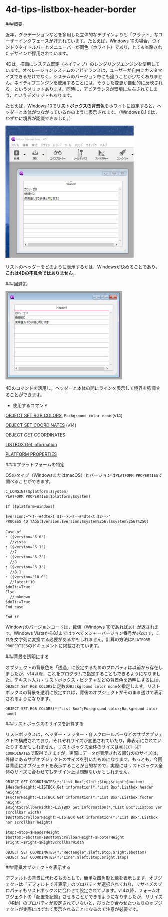 # 4d-tips-listbox-header-border

###概要

近年，グラデーションなどを多用した立体的なデザインよりも「フラット」なユーザーインタフェースが好まれています。たとえば，Windows 10の場合，ウインドウタイトルバーとメニューバーが同色（ホワイト）であり，とても省略されたデザインが採用されています。

4Dは，描画にシステム既定（ネイティブ）のレンダリングエンジンを使用しています。オペレーションシステムのアピアランスは，ユーザーが自由にカスタマイズできるだけでなく，システムのバージョン毎にも違うことが少なくありません。ネイティブエンジンを使用することには，そうした変更が自動的に反映される，というメリットあります。同時に，アピアランスが環境に左右されてしまう，というデメリットもあります。

たとえば，Windows 10で**リストボックスの背景色**をホワイトに設定すると，ヘッダーと本体がつながっているかのように表示されます。（Windows 8.1では，わずかに境界が認識できました。）

![](https://github.com/4D-JP/4d-tips-listbox-header-border/blob/master/screenshot.png)

リストのヘッダーをどのように表示するかは，Windowsが決めることであり，**これは4Dの不具合ではありません**。

###回避策

![](https://github.com/4D-JP/4d-tips-listbox-header-border/blob/master/result.png)

4Dのコマンドを活用し，ヘッダーと本体の間にラインを表示して境界を強調することができます。

* 使用するコマンド

[OBJECT SET RGB COLORS](http://doc.4d.com/4dv15r/help/command/ja/page628.html), ``Background color none`` (v14) 

[OBJECT SET COORDINATES](http://doc.4d.com/4dv15r/help/command/ja/page1248.html) (v14)

[OBJECT GET COORDINATES](http://doc.4d.com/4dv15r/help/command/ja/page663.html)

[LISTBOX Get information](http://doc.4d.com/4dv15r/help/command/ja/page917.html)

[PLATFORM PROPERTIES](http://doc.4d.com/4dv15r/help/command/ja/page365.html)

####プラットフォームの特定

OSのタイプ（WindowsまたはmacOS）とバージョンは``PLATFORM PROPERTIES``で調べることができます。

```
C_LONGINT($platform;$system)
PLATFORM PROPERTIES($platform;$system)

If ($platform=Windows)

$version:="<!--#4dtext $1-->.<!--#4dtext $2-->"
PROCESS 4D TAGS($version;$version;$system%256;($system\256)%256)

Case of 
: ($version="6.0")
  //vista
: ($version="6.1")
  //7
: ($version="6.2")
  //8
: ($version="6.3")
  //8.1
: ($version="10.0")
  //latest:10
$doIt:=True
Else 
  //unknown
$doIt:=True
End case 

End if 
```

Windowsのバージョンコードは，数値（Windows 10であれば``10``）が返されます。Windows Vistaから8.1まではすべてメジャーバージョン番号が``6``なので，これを文字列に変換する必要があるかもしれません。計算の方法は``PLATFORM PROPERTIES``のドキュメントに掲載されています。

###背景を透明にする

オブジェクトの背景色を「透過」に設定するためのプロパティは以前から存在しましたが，v14以降，これをプログラムで指定することもできるようになりました。テキスト入力・リストボックス・ピクチャなどの背景色を透明にするには，``OBJECT SET RGB COLORS``に定数の``Background color none``を指定します。リストボックスの背景を透明に設定すれば，背後のオブジェクトがそのまま透けて表示されるようになります。

```
OBJECT SET RGB COLORS(*;"List Box";Foreground color;Background color none)
```

###リストボックスのサイズを計算する

リストボックスは，ヘッダー・フッター・各スクロールバーなどのサブオブジェクトで構成されており，それぞれサイズが変更されていたり，非表示にされていたりするかもしれません。リストボックス全体のサイズは``OBJECT GET COORDINATES``で取得できますが，実際にデータが表示される部分ののサイズは，外縁にあるサブオブジェクトのサイズを引いたものになります。もっとも，今回は背面にオブジェクトを表示することが目的なので，実際にはリストボックス全体のサイズに合わせてもデザイン上は問題ないかもしれません。

```
OBJECT GET COORDINATES(*;"List Box";$left;$top;$right;$bottom)
$HeaderHeight:=LISTBOX Get information(*;"List Box";Listbox header height)
$FooterHeight:=LISTBOX Get information(*;"List Box";Listbox footer height)
$RightScrollbarWidth:=LISTBOX Get information(*;"List Box";Listbox ver scrollbar width)
$BottomScrollbarHeight:=LISTBOX Get information(*;"List Box";Listbox hor scrollbar height)

$top:=$top+$HeaderHeight
$bottom:=$bottom-$BottomScrollbarHeight-$FooterHeight
$right:=$right-$RightScrollbarWidth

OBJECT SET COORDINATES(*;"Rectangle";$left;$top;$right;$bottom)
OBJECT SET COORDINATES(*;"Line";$left;$top;$right;$top)
```

###背景オブジェクトを表示する

デフォルトの背景に代わるものとして，簡単な四角形と線を表示します。オブジェクトは「デフォルトで非表示」のプロパティが選択されており，リサイズのプロパティもリストボックスに合わせて設定されています。v14以降，フォームオブジェクトの「配置を記憶」させることができるようになりましたが，リサイズ（移動）のプロパティが設定されていないと，ぴったり合わせたつもりのオブジェクトが実際にはずれて表示されることになるので注意が必要です。

```

```
